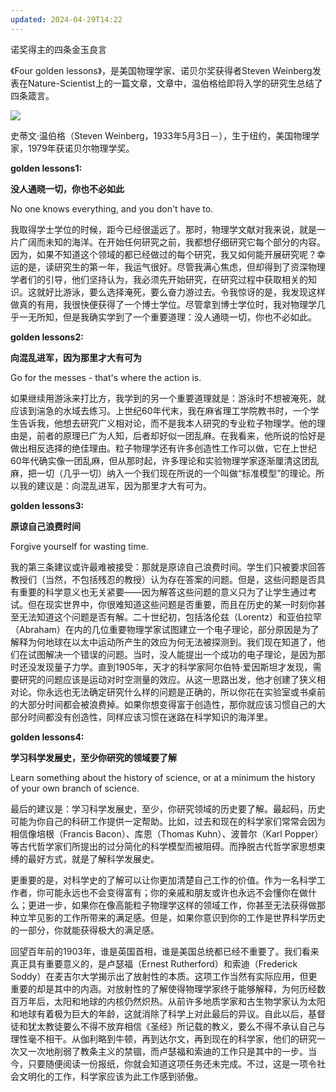 ```yaml
---
updated: 2024-04-29T14:22
---
```

诺奖得主的四条金玉良言

《Four golden lessons》，是美国物理学家、诺贝尔奖获得者Steven Weinberg发表在Nature-Scientist上的一篇文章，文章中，温伯格给即将入学的研究生总结了四条箴言。  

![](https://cn.leifu.whu.edu.cn/__local/0/E5/EA/7BACEC4DF83E679D6F8B3B2D34A_6E08EC7A_9C31.jpg)

史蒂文·温伯格（Steven Weinberg，1933年5月3日－），生于纽约，美国物理学家，1979年获诺贝尔物理学奖。

  

**golden lessons1:**

**没人通晓一切，你也不必如此**  

No one knows everything, and you don't have to.  

我取得学士学位的时候，距今已经很遥远了。那时，物理学文献对我来说，就是一片广阔而未知的海洋。在开始任何研究之前，我都想仔细研究它每个部分的内容。因为，如果不知道这个领域的都已经做过的每个研究，我又如何能开展研究呢？幸运的是，读研究生的第一年，我运气很好。尽管我满心焦虑，但却得到了资深物理学者们的引导，他们坚持认为，我必须先开始研究，在研究过程中获取相关的知识。这就好比游泳，要么选择淹死，要么奋力游过去。令我惊讶的是，我发现这样做真的有用，我很快便获得了一个博士学位。尽管拿到博士学位时，我对物理学几乎一无所知，但是我确实学到了一个重要道理：没人通晓一切，你也不必如此。  

  

**golden lessons2:**

**向混乱进军，因为那里才大有可为**  

Go for the messes - that's where the action is.  

如果继续用游泳来打比方，我学到的另一个重要道理就是：游泳时不想被淹死，就应该到湍急的水域去练习。上世纪60年代末，我在麻省理工学院教书时，一个学生告诉我，他想去研究广义相对论，而不是我本人研究的专业粒子物理学。他的理由是，前者的原理已广为人知，后者却好似一团乱麻。在我看来，他所说的恰好是做出相反选择的绝佳理由。粒子物理学还有许多创造性工作可以做，它在上世纪60年代确实像一团乱麻，但从那时起，许多理论和实验物理学家逐渐厘清这团乱麻，把一切（几乎一切）纳入一个我们现在所说的一个叫做“标准模型”的理论。所以我的建议是：向混乱进军，因为那里才大有可为。  

  

**golden lessons3:**

**原谅自己浪费时间**  

Forgive yourself for wasting time.  

我的第三条建议或许最难被接受：那就是原谅自己浪费时间。学生们只被要求回答教授们（当然，不包括残忍的教授）认为存在答案的问题。但是，这些问题是否具有重要的科学意义也无关紧要——因为解答这些问题的意义只为了让学生通过考试。但在现实世界中，你很难知道这些问题是否重要，而且在历史的某一时刻你甚至无法知道这个问题是否有解。二十世纪初，包括洛伦兹（Lorentz）和亚伯拉罕（Abraham）在内的几位重要物理学家试图建立一个电子理论，部分原因是为了解释为何地球在以太中运动所产生的效应为何无法被探测到。我们现在知道了，他们在试图解决一个错误的问题。当时，没人能提出一个成功的电子理论，是因为那时还没发现量子力学。直到1905年，天才的科学家阿尔伯特·爱因斯坦才发现，需要研究的问题应该是运动对时空测量的效应。从这一思路出发，他才创建了狭义相对论。你永远也无法确定研究什么样的问题是正确的，所以你花在实验室或书桌前的大部分时间都会被浪费掉。如果你想变得富于创造性，那你就应该习惯自己的大部分时间都没有创造性，同样应该习惯在迷路在科学知识的海洋里。  

  

**golden lessons4:**

**学习科学发展史，至少你研究的领域要了解**  

Learn something about the history of science, or at a minimum the history of your own branch of science.

最后的建议是：学习科学发展史，至少，你研究领域的历史要了解。最起码，历史可能为你自己的科研工作提供一定帮助。比如，过去和现在的科学家们常常会因为相信像培根（Francis Bacon）、库恩（Thomas Kuhn）、波普尔（Karl Popper）等古代哲学家们所提出的过分简化的科学模型而被阻碍。而挣脱古代哲学家思想束缚的最好方式，就是了解科学发展史。  

更重要的是，对科学史的了解可以让你更加清楚自己工作的价值。作为一名科学工作者，你可能永远也不会变得富有；你的亲戚和朋友或许也永远不会懂你在做什么；更进一步，如果你在像高能粒子物理学这样的领域工作，你甚至无法获得做那种立竿见影的工作所带来的满足感。但是，如果你意识到你的工作是世界科学历史的一部分，你就能获得极大的满足感。  

回望百年前的1903年，谁是英国首相，谁是美国总统都已经不重要了。我们看来真正具有重要意义的，是卢瑟福（Ernest Rutherford）和索迪（Frederick Soddy）在麦吉尔大学揭示出了放射性的本质。这项工作当然有实际应用，但更重要的却是其中的内涵。对放射性的了解使得物理学家终于能够解释，为何历经数百万年后，太阳和地球的内核仍然炽热。从前许多地质学家和古生物学家认为太阳和地球有着极为巨大的年龄，这就消除了科学上对此最后的异议。自此以后，基督徒和犹太教徒要么不得不放弃相信《圣经》所记载的教义，要么不得不承认自己与理性毫不相干。从伽利略到牛顿，再到达尔文，再到现在的科学家，他们的研究一次又一次地削弱了教条主义的禁锢，而卢瑟福和索迪的工作只是其中的一步。当今，只要随便阅读一份报纸，你就会知道这项任务还未完成。不过，这是一项令社会文明化的工作，科学家应该为此工作感到骄傲。